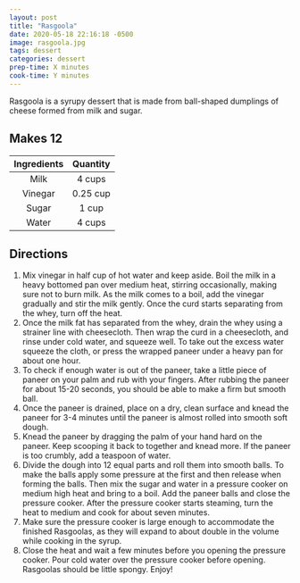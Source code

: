 ```yaml
---
layout: post
title: "Rasgoola"
date: 2020-05-18 22:16:18 -0500
image: rasgoola.jpg
tags: dessert
categories: dessert
prep-time: X minutes
cook-time: Y minutes
---
```


Rasgoola is a syrupy dessert that is made from ball-shaped dumplings of cheese formed from milk and sugar.

## Makes 12

| Ingredients | Quantity |
|:-----------:|:--------:|
|     Milk    |  4 cups  |
|   Vinegar   | 0.25 cup |
|    Sugar    |   1 cup  |
|    Water    |  4 cups  |

## Directions

1.	Mix vinegar in half cup of hot water and keep aside. Boil the milk in a heavy bottomed pan over medium heat, stirring occasionally, making sure not to burn milk. As the milk comes to a boil, add the vinegar gradually and stir the milk gently. Once the curd starts separating from the whey, turn off the heat.
2.	Once the milk fat has separated from the whey, drain the whey using a strainer line with cheesecloth. Then wrap the curd in a cheesecloth, and rinse under cold water, and squeeze well. To take out the excess water squeeze the cloth, or press the wrapped paneer under a heavy pan for about one hour.
3.	To check if enough water is out of the paneer, take a little piece of paneer on your palm and rub with your fingers. After rubbing the paneer for about 15-20 seconds, you should be able to make a firm but smooth ball.
4.	Once the paneer is drained, place on a dry, clean surface and knead the paneer for 3-4 minutes until the paneer is almost rolled into smooth soft dough.
5.	Knead the paneer by dragging the palm of your hand hard on the paneer. Keep scooping it back to together and knead more. If the paneer is too crumbly, add a teaspoon of water.
6.	Divide the dough into 12 equal parts and roll them into smooth balls. To make the balls apply some pressure at the first and then release when forming the balls. Then mix the sugar and water in a pressure cooker on medium high heat and bring to a boil. Add the paneer balls and close the pressure cooker. After the pressure cooker starts steaming, turn the heat to medium and cook for about seven minutes.
7.	Make sure the pressure cooker is large enough to accommodate the finished Rasgoolas, as they will expand to about double in the volume while cooking in the syrup.
8.	Close the heat and wait a few minutes before you opening the pressure cooker. Pour cold water over the pressure cooker before opening. Rasgoolas should be little spongy. Enjoy!

